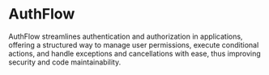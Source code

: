 # AuthFlow
AuthFlow streamlines authentication and authorization in applications, offering a structured way to manage user permissions, execute conditional actions, and handle exceptions and cancellations with ease, thus improving security and code maintainability.